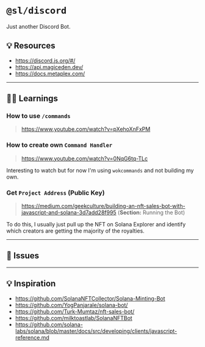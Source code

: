 # `@sl/discord`
Just another Discord Bot.

## 💡 Resources
- https://discord.js.org/#/
- https://api.magiceden.dev/
- https://docs.metaplex.com/

---

## 👨‍🎓 Learnings

### How to use `/commands`
> https://www.youtube.com/watch?v=pXehoXnFxPM

### How to create own `Command Handler`
> https://www.youtube.com/watch?v=0NqG6tq-TLc

Interesting to watch but for now I'm using `wokcommands` and not building my own.

### Get `Project Address` (Public Key)
> https://medium.com/geekculture/building-an-nft-sales-bot-with-javascript-and-solana-3d7add28f995
> (**Section:** Running the Bot)

To do this, I usually just pull up the NFT on Solana Explorer and identify 
which creators are getting the majority of the royalties.

---

## 🔴 Issues


---

## 💡 Inspiration

- https://github.com/SolanaNFTCollector/Solana-Minting-Bot
- https://github.com/YogPanjarale/solana-bot/
- https://github.com/Turk-Mumtaz/nft-sales-bot/
- https://github.com/milktoastlab/SolanaNFTBot
- https://github.com/solana-labs/solana/blob/master/docs/src/developing/clients/javascript-reference.md

